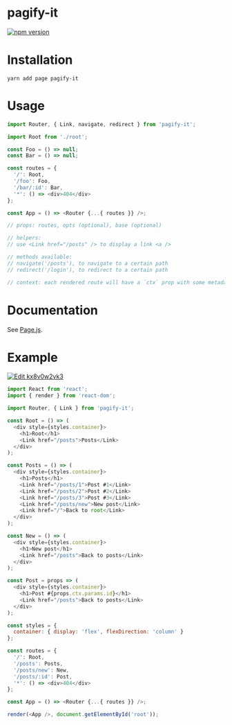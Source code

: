 # pagify-it

[![npm version](https://badge.fury.io/js/pagify-it.svg)](https://badge.fury.io/js/pagify-it)

# Installation

`yarn add page pagify-it`

# Usage

```javascript
import Router, { Link, navigate, redirect } from 'pagify-it';

import Root from './root';

const Foo = () => null;
const Bar = () => null;

const routes = {
  '/': Root,
  '/foo': Foo,
  '/bar/:id': Bar,
  '*': () => <div>404</div>
};

const App = () => <Router {...{ routes }} />;

// props: routes, opts (optional), base (optional)

// helpers:
// use <Link href="/posts" /> to display a link <a />

// methods available:
// navigate('/posts'), to navigate to a certain path
// redirect('/login'), to redirect to a certain path

// context: each rendered route will have a `ctx` prop with some metadata
```

# Documentation

See [Page.js](https://visionmedia.github.io/page.js/).

# Example

[![Edit kx8v0w2vk3](https://codesandbox.io/static/img/play-codesandbox.svg)](https://codesandbox.io/s/kx8v0w2vk3)

```javascript
import React from 'react';
import { render } from 'react-dom';

import Router, { Link } from 'pagify-it';

const Root = () => (
  <div style={styles.container}>
    <h1>Root</h1>
    <Link href="/posts">Posts</Link>
  </div>
);

const Posts = () => (
  <div style={styles.container}>
    <h1>Posts</h1>
    <Link href="/posts/1">Post #1</Link>
    <Link href="/posts/2">Post #2</Link>
    <Link href="/posts/3">Post #3</Link>
    <Link href="/posts/new">New post</Link>
    <Link href="/">Back to root</Link>
  </div>
);

const New = () => (
  <div style={styles.container}>
    <h1>New post</h1>
    <Link href="/posts">Back to posts</Link>
  </div>
);

const Post = props => (
  <div style={styles.container}>
    <h1>Post #{props.ctx.params.id}</h1>
    <Link href="/posts">Back to posts</Link>
  </div>
);

const styles = {
  container: { display: 'flex', flexDirection: 'column' }
};

const routes = {
  '/': Root,
  '/posts': Posts,
  '/posts/new': New,
  '/posts/:id': Post,
  '*': () => <div>404</div>
};

const App = () => <Router {...{ routes }} />;

render(<App />, document.getElementById('root'));
```
